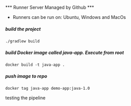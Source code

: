 *** Runner Server Managed by Github ***

- Runners can be run on: Ubuntu, Windows and MacOs


##### build the project

    ./gradlew build

##### build Docker image called java-app. Execute from root

    docker build -t java-app .
    
##### push image to repo 

    docker tag java-app demo-app:java-1.0
    
testing the pipeline
